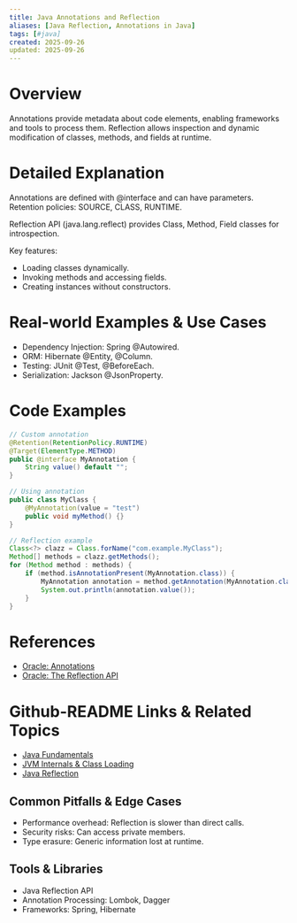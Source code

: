 ```yaml
---
title: Java Annotations and Reflection
aliases: [Java Reflection, Annotations in Java]
tags: [#java]
created: 2025-09-26
updated: 2025-09-26
---
```


# Overview

Annotations provide metadata about code elements, enabling frameworks and tools to process them. Reflection allows inspection and dynamic modification of classes, methods, and fields at runtime.

# Detailed Explanation

Annotations are defined with @interface and can have parameters. Retention policies: SOURCE, CLASS, RUNTIME.

Reflection API (java.lang.reflect) provides Class, Method, Field classes for introspection.

Key features:
- Loading classes dynamically.
- Invoking methods and accessing fields.
- Creating instances without constructors.

# Real-world Examples & Use Cases

- Dependency Injection: Spring @Autowired.
- ORM: Hibernate @Entity, @Column.
- Testing: JUnit @Test, @BeforeEach.
- Serialization: Jackson @JsonProperty.

# Code Examples

```java
// Custom annotation
@Retention(RetentionPolicy.RUNTIME)
@Target(ElementType.METHOD)
public @interface MyAnnotation {
    String value() default "";
}

// Using annotation
public class MyClass {
    @MyAnnotation(value = "test")
    public void myMethod() {}
}

// Reflection example
Class<?> clazz = Class.forName("com.example.MyClass");
Method[] methods = clazz.getMethods();
for (Method method : methods) {
    if (method.isAnnotationPresent(MyAnnotation.class)) {
        MyAnnotation annotation = method.getAnnotation(MyAnnotation.class);
        System.out.println(annotation.value());
    }
}
```

# References

- [Oracle: Annotations](https://docs.oracle.com/javase/tutorial/java/annotations/index.html)
- [Oracle: The Reflection API](https://docs.oracle.com/javase/tutorial/reflect/index.html)

# Github-README Links & Related Topics

- [Java Fundamentals](./java-fundamentals/README.md)
- [JVM Internals & Class Loading](./jvm-internals-and-class-loading/README.md)
- [Java Reflection](./java-reflection/README.md)

## Common Pitfalls & Edge Cases

- Performance overhead: Reflection is slower than direct calls.
- Security risks: Can access private members.
- Type erasure: Generic information lost at runtime.

## Tools & Libraries

- Java Reflection API
- Annotation Processing: Lombok, Dagger
- Frameworks: Spring, Hibernate
